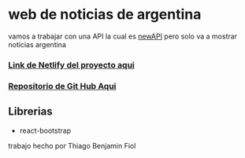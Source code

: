 # web de noticias de argentina

vamos a trabajar con una API la cual es [newAPI](https://newsapi.org/) pero solo va a mostrar noticias argentina
### [Link de Netlify del proyecto aqui](trabajo-practico-react-11.netlify.app)
### [Repositorio de Git Hub Aqui](https://github.com/elFiol/trabajo-practico-React-N-11)
## Librerias
- react-bootstrap

trabajo hecho por Thiago Benjamin Fiol